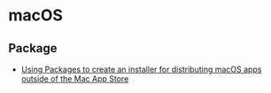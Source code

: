 # macOS

## Package
* [Using Packages to create an installer for distributing macOS apps outside of the Mac App Store](https://www.appcoda.com/packages-macos-apps-distribution/)
